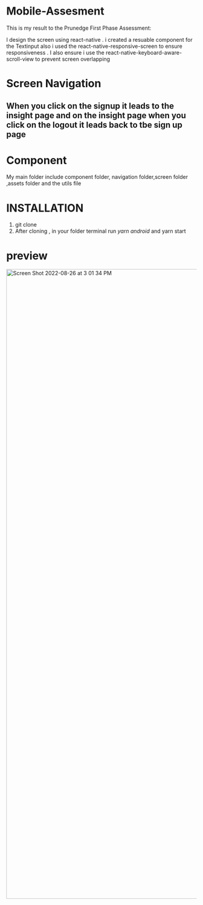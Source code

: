 # Mobile-Assesment
This is my result to the Prunedge First Phase Assessment:

I design the  screen using react-native . i created a resuable component for the Textinput also i used the react-native-responsive-screen  to ensure responsiveness . I also ensure i use the react-native-keyboard-aware-scroll-view to prevent screen overlapping




# Screen Navigation
## When you click on the signup it leads to the insight page and on the insight page when you click on the logout it leads back to tbe sign up page


# Component
My main folder include component folder, navigation folder,screen folder ,assets folder and the utils file


# INSTALLATION

1. git clone
2. After cloning , in your folder terminal run *yarn android* and yarn start


 # preview
 <img width="1662" alt="Screen Shot 2022-08-26 at 3 01 34 PM" src="https://user-images.githubusercontent.com/45630269/186922412-b6e00faa-bf01-445c-b73f-fb4a87230639.png">


